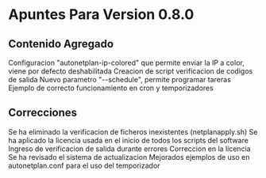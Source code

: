 # Apuntes Para Version 0.8.0

## Contenido Agregado
Configuracion "autonetplan-ip-colored" que permite enviar la IP a color, viene por defecto deshabilitada
Creacion de script verificacion de codigos de salida
Nuevo parametro "--schedule", permite programar tareras
Ejemplo de correcto funcionamiento en cron y temporizadores

## Correcciones
Se ha eliminado la verificacion de ficheros inexistentes (netplanapply.sh)
Se ha aplicado la licencia usada en el inicio de todos los scripts del software
Ingreso de verificacion de salida durante errores
Correccion en la licencia
Se ha revisado el sistema de actualizacion
Mejorados ejemplos de uso en autonetplan.conf para el uso del temporizador